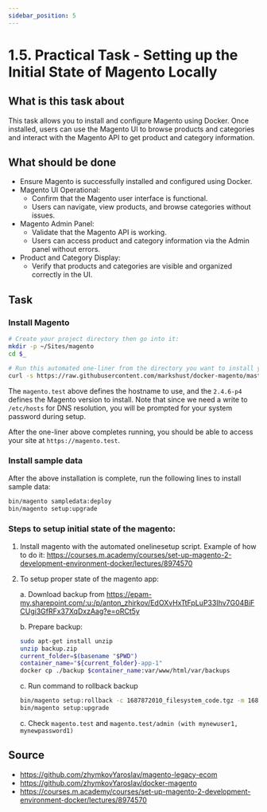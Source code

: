 ```yaml
---
sidebar_position: 5
---
```


# 1.5. Practical Task - Setting up the Initial State of Magento Locally

## What is this task about

This task allows you to install and configure Magento using Docker. Once installed, users can use the Magento UI to browse products and categories and interact with the Magento API to get product and category information.


## What should be done

- Ensure Magento is successfully installed and configured using Docker.
- Magento UI Operational:
  - Confirm that the Magento user interface is functional.
  - Users can navigate, view products, and browse categories without issues.
- Magento Admin Panel:
  - Validate that the Magento API is working.
  - Users can access product and category information via the Admin panel without errors.
- Product and Category Display:
  - Verify that products and categories are visible and organized correctly in the UI.

## Task

### Install Magento

```bash
# Create your project directory then go into it:
mkdir -p ~/Sites/magento
cd $_

# Run this automated one-liner from the directory you want to install your project.
curl -s https://raw.githubusercontent.com/markshust/docker-magento/master/lib/onelinesetup | bash -s -- magento.test 2.4.6-p4 community
```

The `magento.test` above defines the hostname to use, and the `2.4.6-p4` defines the Magento version to install. Note that since we need a write to `/etc/hosts` for DNS resolution, you will be prompted for your system password during setup.

After the one-liner above completes running, you should be able to access your site at `https://magento.test`.

### Install sample data

After the above installation is complete, run the following lines to install sample data:

```bash
bin/magento sampledata:deploy
bin/magento setup:upgrade
```

### Steps to setup initial state of the magento:

1. Install magento with the automated onelinesetup script. Example of how to do it: https://courses.m.academy/courses/set-up-magento-2-development-environment-docker/lectures/8974570

2. To setup proper state of the magento app:

   a. Download backup from https://epam-my.sharepoint.com/:u:/p/anton_zhirkov/EdOXvHxTtFpLuP33Ihv7G04BiFCUgi3GfRFx37XqDxzAag?e=oRCt5y

   b. Prepare backup:

   ```bash
   sudo apt-get install unzip
   unzip backup.zip
   current_folder=$(basename "$PWD")
   container_name="${current_folder}-app-1"
   docker cp ./backup $container_name:var/www/html/var/backups
   ```

   c. Run command to rollback backup

   ```bash
   bin/magento setup:rollback -c 1687872010_filesystem_code.tgz -m 1687872010_filesystem_media.tgz -d  1687872010_db.sql
   bin/magento setup:upgrade

   ```

   c. Check `magento.test` and `magento.test/admin (with mynewuser1, mynewpassword1)`

## Source

- https://github.com/zhymkovYaroslav/magento-legacy-ecom
- https://github.com/zhymkovYaroslav/docker-magento
- https://courses.m.academy/courses/set-up-magento-2-development-environment-docker/lectures/8974570
